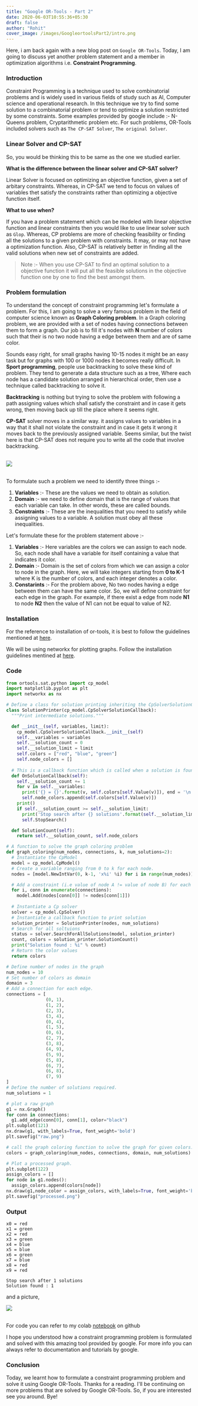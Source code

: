 ```yaml
---
title: "Google OR-Tools - Part 2"
date: 2020-06-03T10:55:36+05:30
draft: false
author: "Rohit"
cover_image: /images/GoogleortoolsPart2/intro.png
---
```


Here, i am back again with a new blog post on `Google OR-Tools`. Today, I am going to discuss yet another problem statement and a member in optimization algorithms i.e. **Constraint Programming**.

<!--more-->

### Introduction
Constraint Programming is a technique used to solve combinatorial problems and is widely used in various fields of study such as AI, Computer science and operational research. In this technique we try to find some solution to a combinatorial problem or tend to optimize a solution restricted by some constraints.
Some examples provided by google include :- N-Queens problem,  Cryptarithmetic problem etc.
For such problems, OR-Tools included solvers such as `The CP-SAT Solver`, `The original Solver`.

### Linear Solver and CP-SAT
So, you would be thinking this to be same as the one we studied earlier.

**What is the difference between the linear solver and CP-SAT solver?**

Linear Solver is focused on optimizing an objective function, given a set of arbitary constraints. Whereas, in CP-SAT we tend to focus on values of variables thet satisfy the constraints rather than optimizing a objective function itself.

**What to use when?**

If you have a problem statement which can be modeled with linear objective function and linear constraints then you would like to use linear solver such as `Glop`. Whereas, CP problems are more of checking feasibility or finding all the solutions to a given problem with constraints. It may, or may not have a optimization function. Also, CP-SAT is relatively better in finding all the valid solutions when new set of constraints are added.

> Note :- When you use CP-SAT to find an optimal solution to a objective function it will put all the feasible solutions in the objective function one by one to find the best amongst them.

### Problem formulation
To understand the concept of constraint programming let's formulate a problem. For this, I am going to solve a very famous problem in the field of computer science known as **Graph Coloring problem**.
In a Graph coloring problem, we are provided with a set of nodes having connections between them to form a graph. Our job is to fill it's nodes with **N** number of colors such that their is no two node having a edge between them and are of same color.

Sounds easy right, for small graphs having 10-15 nodes it might be an easy task but for graphs with 100 or 1000 nodes it becomes really difficult. In **Sport programming**, people use backtracking to solve these kind of problem. They tend to generate a data structure such as a tree, Where each node has a candidate solution arranged in hierarchical order, then use a technique called backtracking to solve it.

**Backtracking** is nothing but trying to solve the problem with following a path assigning values which shall satisfy the constraint and in case it gets wrong, then moving back up till the place where it seems right.

**CP-SAT** solver moves in a similar way. it assigns values to variables in a way that it shall not violate the constraint and in case it gets it wrong it moves back to the previously assigned variable. Seems similar, but the twist here is that CP-SAT does not require you to write all the code that involve backtracking. 

<br>
<div class="row">
	<div class ="card-image">
        <img class="responsive-img col s12" src="/images/GoogleortoolsPart2/proccessed.png">
    </div>
</div>
<br>


To formulate such a problem we need to identify three things :-
1. **Variables** :- These are the values we need to obtain as solution.
2. **Domain** :- we need to define domain that is the range of values that each variable can take. In other words, these are called bounds.
3. **Constraints** :- These are the inequalities that you need to satisfy while assigning values to a variable. A solution must obey all these inequalities.

Let's formulate these for the problem statement above :-
1. **Variables** :- Here variables are the colors we can assign to each node. So, each node shall have a variable for itself containing a value that indicates it color.
2. **Domain** :- Domain is the set of colors from which we can assign a color to node in the graph. Here, we will take integers starting from **0 to K-1** where K is the number of colors, and each integer denotes a color.
3. **Constarints** :- For the problem above, No two nodes having a edge between them can have the same color. So, we will define constraint for each edge in the graph. For example, if there exist a edge from node **N1** to node **N2** then the value of N1 can not be equal to value of N2.

### Installation
For the reference to installation of or-tools, it is best to follow the guidelines mentioned at [here](https://developers.google.com/optimization/install).

We will be using networkx for plotting graphs. Follow the installation guidelines mentined at [here](https://networkx.github.io/documentation/stable/install.html).

### Code
```python
from ortools.sat.python import cp_model
import matplotlib.pyplot as plt
import networkx as nx

# Define a class for solution printing inheriting the CpSolverSolutionCallback
class SolutionPrinter(cp_model.CpSolverSolutionCallback):
  """Print intermediate solutions."""

  def __init__(self, variables, limit):
    cp_model.CpSolverSolutionCallback.__init__(self)
    self.__variables = variables
    self.__solution_count = 0
    self.__solution_limit = limit
    self.colors = ["red", "blue", "green"]
    self.node_colors = []
  
  # This is a callback function which is called when a solution is found.
  def OnSolutionCallback(self):
    self.__solution_count += 1
    for v in self.__variables:
      print('{} = {}'.format(v, self.colors[self.Value(v)]), end = '\n')
      self.node_colors.append(self.colors[self.Value(v)])
    print()
    if self.__solution_count >= self.__solution_limit:
      print('Stop search after {} solutions'.format(self.__solution_limit))
      self.StopSearch()

  def SolutionCount(self):
    return self.__solution_count, self.node_colors

# A function to solve the graph coloring problem
def graph_coloring(num_nodes, connections, k, num_solutions=2):
  # Instantiate the CpModel 
  model = cp_model.CpModel()
  # Create a variable ranging from 0 to k for each node.
  nodes = [model.NewIntVar(0, k-1, 'x%i' %i) for i in range(num_nodes)]

  # Add a constraint (i.e value of node A != value of node B) for each edge.
  for i, conn in enumerate(connections):
    model.Add(nodes[conn[0]] != nodes[conn[1]])
  
  # Instantiate a Cp solver
  solver = cp_model.CpSolver()
  # Instantiate a callback function to print solution
  solution_printer = SolutionPrinter(nodes, num_solutions)
  # Search for all soltuions 
  status = solver.SearchForAllSolutions(model, solution_printer)
  count, colors = solution_printer.SolutionCount()
  print("Solution found : %i" % count)
  # Return the color values
  return colors

# Define number of nodes in the graph
num_nodes = 10
# Set number of colors as domain
domain = 3
# Add a connection for each edge.
connections = [
               (0, 1),
               (1, 2),
               (2, 3),
               (3, 4),
               (0, 4),
               (1, 5),
               (0, 6),
               (2, 7),
               (3, 8),
               (4, 9),
               (5, 9),
               (5, 8),
               (6, 7),
               (6, 8),
               (7, 9)
]
# Define the number of solutions required.
num_solutions = 1

# plot a raw graph
g1 = nx.Graph()
for conn in connections:
  g1.add_edge(conn[0], conn[1], color="black")
plt.subplot(121)
nx.draw(g1, with_labels=True, font_weight='bold') 
plt.savefig("raw.png")

# call the graph coloring function to solve the graph for given colors.
colors = graph_coloring(num_nodes, connections, domain, num_solutions)

# Plot a processed graph.
plt.subplot(122)
assign_colors = []
for node in g1.nodes():
  assign_colors.append(colors[node])
nx.draw(g1,node_color = assign_colors, with_labels=True, font_weight='bold')
plt.savefig("processed.png")
```


### Output 
```
x0 = red
x1 = green
x2 = red
x3 = green
x4 = blue
x5 = blue
x6 = green
x7 = blue
x8 = red
x9 = red

Stop search after 1 solutions
Solution found : 1
```
and a picture,
<br>
<div class="row">
	<div class ="card-image">
        <img class="responsive-img col s12" src="/images/GoogleortoolsPart2/proccessed.png">
    </div>
</div>
<br>

For code you can refer to my colab [notebook](https://github.com/rohit3463/Google-OR-Tools/blob/master/Constraint_programming_diy.ipynb) on github

I hope you understood how a constraint programming problem is formulated and solved with this amazing tool provided by google. For more info you can always refer to documentation and tutorials by google.

### Conclusion
Today, we learnt how to formulate a constraint programming problem and solve it using Google OR-Tools. Thanks for a reading. I'll be continuing on more problems that are solved by Google OR-Tools. So, if you are interested see you around. Bye!

